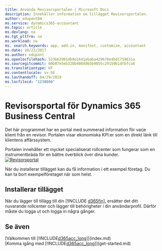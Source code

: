 ```yaml
---
title: Använda Revisorsportalen | Microsoft Docs
description: Innehåller information om tillägget Revisorsportalen.
author: edupont04
ms.service: dynamics365-accountant
ms.topic: article
ms.devlang: na
ms.tgt_pltfrm: na
ms.workload: na
ms. search.keywords: app, add-in, manifest, customize, accountant
ms.date: 10/23/2017
ms.author: edupont
ms.openlocfilehash: 523b629014b9a1641ebaba429678e4bd1759631a
ms.sourcegitcommit: 60b87e5eb32bb408dd65b9855c29159b1dfbfca8
ms.translationtype: HT
ms.contentlocale: sv-SE
ms.lasthandoff: 04/29/2019
ms.locfileid: "1238860"
---
```

# <a name="accountant-portal-for-dynamics-365-business-central"></a>Revisorsportal för Dynamics 365 Business Central
Det här programmet har en portal med summerad information för varje klient från en revisor. Portalen visar ekonomiska KPI:er som en direkt länk till klientens affärssystem.  

Portalen innehåller ett mycket specialiserat rollcenter som fungerar som en instrumentbräda för en bättre överblick över dina kunder.  
[![Revisorsportal](./media/accountant-get-started/accountant-dashboard.png)](https://go.microsoft.com/fwlink/?linkid=851257)

När du installerar tillägget kan du få information i ett exempel företag. Du kan ta bort exempelföretaget när som helst.  

## <a name="installing-the-extension"></a>Installerar tillägget
När du lägger till tillägg till din [!INCLUDE [d365fin](includes/d365fin_md.md)], ersätter det ditt nuvarande rollcenter och lägger till behörigheter i din användarprofil. Därför måste du logga ut och logga in några gånger.  

## <a name="see-also"></a>Se även
[Välkommen till [!INCLUDE[d365acc_long](includes/d365acc_long_md.md)]](index.md)  
[Komma igång med [!INCLUDE[d365acc_long](includes/d365acc_long_md.md)]](get-started.md)  
